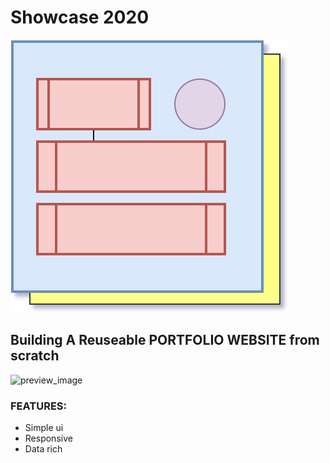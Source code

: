 # Showcase 2020
![Portfolio fraqmework](./docs/logo/logo.svg)
## Building A Reuseable PORTFOLIO WEBSITE from scratch
 
![preview_image](https://github.com/sourabhmandal/Showcase/blob/main/preview.gif)


### FEATURES:
* Simple ui
* Responsive
* Data rich
